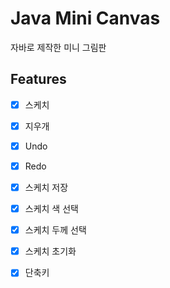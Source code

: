 
# Java Mini Canvas

자바로 제작한 미니 그림판


## Features

- [x] 스케치
- [x] 지우개
- [x] Undo
- [x] Redo
- [x] 스케치 저장
- [x] 스케치 색 선택
- [x] 스케치 두께 선택
- [x] 스케치 초기화
- [x] 단축키

